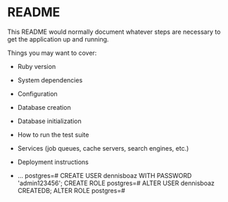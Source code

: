 # README

This README would normally document whatever steps are necessary to get the
application up and running.

Things you may want to cover:

* Ruby version

* System dependencies

* Configuration

* Database creation

* Database initialization

* How to run the test suite

* Services (job queues, cache servers, search engines, etc.)

* Deployment instructions

* ...
postgres=# CREATE USER dennisboaz WITH PASSWORD 'admin123456';
CREATE ROLE
postgres=# ALTER USER dennisboaz CREATEDB;
ALTER ROLE
postgres=#

